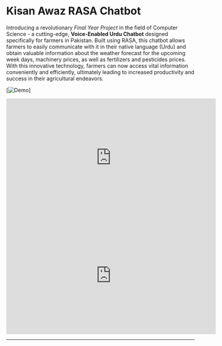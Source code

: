 # Kisan Awaz RASA Chatbot

Introducing a revolutionary *Final Year Project* in the field of Computer Science - a cutting-edge, **Voice-Enabled Urdu Chatbot** designed specifically for farmers in Pakistan. Built using RASA, this chatbot allows farmers to easily communicate with it in their native language (Urdu) and obtain valuable information about the weather forecast for the upcoming week days, machinery prices, as well as fertilizers and pesticides prices. With this innovative technology, farmers can now access vital information conveniently and efficiently, ultimately leading to increased productivity and success in their agricultural endeavors.

[![Demo](youtu.be/xzHSMCObhH0)]



<iframe width="560" height="315" src="https://www.youtube.com/embed/xzHSMCObhH0" title="KISAN AWAZ" frameborder="0" allow="accelerometer; autoplay; clipboard-write; encrypted-media; gyroscope; picture-in-picture; web-share" allowfullscreen></iframe>



<iframe width="560" height="315" src="https://www.youtube.com/embed/xzHSMCObhH0" frameborder="0" allowfullscreen></iframe>




------------------

